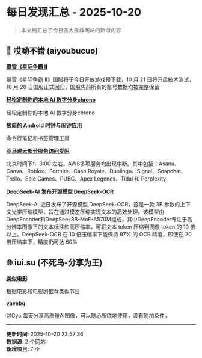 # 每日发现汇总 - 2025-10-20

> 本文档汇总了今日各大推荐网站的新增内容

## 🔧 哎呦不错 (aiyoubucuo)

**[暴雪《星际争霸 Ⅱ](https://sc2.blizzard.cn/home.html)**
  
暴雪《星际争霸 Ⅱ》国服将于今日开放游戏预下载，10 月 21 日将开启技术测试，10 月 28 日国服正式回归，国服先前所有的账号数据均被完整保留

**[轻松定制你的本地 AI 数字分身chrono](https://github.com/vicolo-dev/chrono)**
  
轻松定制你的本地 AI 数字分身chrono

**[极简的 Android 时钟与闹钟应用](https://github.com/xwmx/nb)**
  
命令行笔记和书签管理工具

**[亚马逊云部分服务访问受阻](https://downdetector.com/status/amazon/)**
  
北京时间下午 3:00 左右，AWS多项服务均出现中断。其中包括：Asana、Canva、Roblox、Fortnite、Cash Royale、Duolingo、Signal、Snapchat、Trello、Epic Games、PUBG、Apex Legends、Tidal 和 Perplexity

**[DeepSeek-AI 发布开源模型 DeepSeek-OCR](https://github.com/deepseek-ai/DeepSeek-OCR)**
  
DeepSeek-AI 近日发布了开源模型 DeepSeek-OCR，这是一款 3B 参数的上下文光学压缩模型，旨在通过模态压缩实现文本的高效处理。该模型由DeepEncoder和DeepSeek3B-MoE-A570M组成，其中DeepEncoder专注于高分辨率图像下的文本标注和高压缩率，可将文本 token 压缩到图像 token 的 10 倍以上。DeepSeek-OCR 在 10 倍压缩率下能保持 97% 的 OCR 精度，即使在 20 倍压缩率下，精度仍可达 60%


## 🌐 iui.su (不死鸟-分享为王)

**[类似电影](https://leisidianying.com/)**
  
根据电影和电视剧推荐类似节目

**[vavebg](https://vavebg.com/)**
  
@Gyo 每天分享高质量AI图像，可以随心所欲地使用，没有附加条件。


---

**更新时间**: 2025-10-20 23:57:36  
**数据源**: 2 个网站  
**新增项目**: 7 个  

<!-- Generated by Daily News Aggregator -->